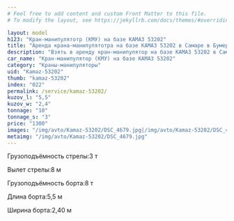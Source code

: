 ```yaml
---
# Feel free to add content and custom Front Matter to this file.
# To modify the layout, see https://jekyllrb.com/docs/themes/#overriding-theme-defaults

layout: model
h123: "Кран-манипулятотр (КМУ) на базе КАМАЗ 53202"
title: "Аренда крана-манипулятотра на базе КАМАЗ 53202 в Самаре в Бумеранг-АвтоТранс"
description: "Взять в аренду кран-манипулятор на базе КАМАЗ 53202 в Самаре в Бумеранг-АвтоТранс"
car_name: "Кран-манипулятор (КМУ) на базе КАМАЗ 53202"
category: "Краны-манипуляторы"
uid: "Kamaz-53202"
thumb: "kamaz-53202"
index: "022"
permalink: /service/kamaz-53202/
kuzov_l: "5,5"
kuzov_w: "2,4"
tonnage: "10"
tonnage_s: "3"
price: "1300"
images: "/img/avto/Kamaz-53202/DSC_4679.jpg|/img/avto/Kamaz-53202/DSC_4699.jpg|/img/avto/Kamaz-53202/DSC_4709.jpg"
metaimg: "/img/avto/Kamaz-53202/DSC_4679.jpg"
---
```


<p><span>Грузоподъёмность стрелы:</span><span>3 т</span></p>

<p><span>Вылет стрелы:</span><span>8 м</span></p>

<p><span>Грузоподъёмность борта:</span><span>8 т</span></p>

<p><span>Длина борта:</span><span>5,5 м</span></p>

<p><span>Ширина борта:</span><span>2,40 м</span></p>
